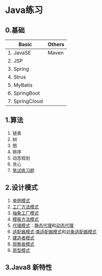 # Java练习
## 0.基础
|Basic     |Others |
|----------|----------|
|1. JavaSE |  Maven   |
|2. JSP	   ||
|3. Spring ||
|4. Strus  ||
|5. MyBatis||
|6. SpringBoot||
|7. SpringCloud||

## 1.算法
1. 链表
1. 树
1. 图
1. 排序
1. 动态规划
1. 贪心
1. [笔试练习题](./src/exercise/README.md)

## 2.设计模式
1. [单例模式](./src/designpattern/singleton)
1. [工厂方法模式](./src/designpattern/factorymethod)
1. [抽象工厂模式](./src/designpattern/abstractfactory)
1. [模板方法模式](./src/designpattern/model)
1. [代理模式](./src/designpattern)：[静态代理](./src/designpattern/proxy/staticproxy)和[动态代理](./src/designpattern/proxy/dynamicproxy)
1. [适配器模式](./src/designpattern/adapter):[类适配器模式](./src/designpattern/adapter/classAdapter)和[对象适配器模式](./src/designpattern/adapter/objectAdapter)
2. [建造者模式](./src/designpattern/builder)
2. [观察者模式](./src/designpattern/observer)
2. [原型模式](./src/designpattern/prototype)

## 3.Java8 新特性
